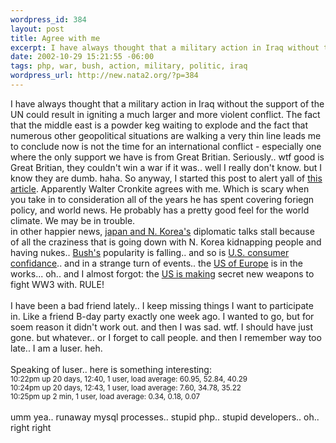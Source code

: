 ```yaml
--- 
wordpress_id: 384
layout: post
title: Agree with me
excerpt: I have always thought that a military action in Iraq without the support of the UN could result in igniting a much larger and more violent conflict. The fact that the middle east is a powder keg waiting to explode and the fact that numerous other geopolitical situations are walking a very thin line leads me to conclude now is not the time for an international conflict - especially one where the o...
date: 2002-10-29 15:21:55 -06:00
tags: php, war, bush, action, military, politic, iraq
wordpress_url: http://new.nata2.org/?p=384
---
```

I have always thought that a military action in Iraq without the support of the UN could result in igniting a much larger and more violent conflict. The fact that the middle east is a powder keg waiting to explode and the fact that numerous other geopolitical situations are walking a very thin line leads me to conclude now is not the time for an international conflict - especially one where the only support we have is from Great Britian. Seriously.. wtf good is Great Britian, they couldn't win a war if it was.. well I really don't know. but I know they are dumb. haha. So anyway, I started this post to alert yall of <a href="http://drudgereport.com/flashww.htm">this article</a>. Apparently Walter Cronkite agrees with me. Which is scary when you take in to consideration all of the years he has spent covering foriegn policy, and world news. He probably has a pretty good feel for the world climate. We may be in trouble. <br/>in other happier news, <a href="http://www.boston.com/dailynews/302/world/Japan_North_Korea_diplomatic_t%3A.shtml">japan and N. Korea's</a> diplomatic talks stall because of all the craziness that is going down with N. Korea kidnapping people and having nukes.. <a href="http://www.nypost.com/postopinion/opedcolumnists/60760.htm">Bush's</a> popularity is falling.. and so is <a href="http://www.upi.com/view.cfm?StoryID=20021029-102454-5841r">U.S. consumer confidance</a>.. and in a strange turn of events.. the <a href="http://news.independent.co.uk/europe/story.jsp?story=346857">US of Europe</a> is in the works... oh.. and I almost forgot: the <a href="http://www.guardian.co.uk/usa/story/0,12271,821306,00.html">US is making</a> secret new weapons to fight WW3 with. RULE! <br/><br/>I have been a bad friend lately.. I keep missing things I want to participate in. Like a friend B-day party exactly one week ago. I wanted to go, but for soem reason it didn't work out. and then I was sad. wtf. I should have just gone. but whatever.. or I forget to call people. and then I remember way too late.. I am a luser. heh. <br/><Br>Speaking of luser.. here is something interesting:<br/>
<small>10:22pm  up 20 days, 12:40,  1 user,  load average: 60.95, 52.84, 40.29<br/>
10:24pm  up 20 days, 12:43,  1 user,  load average: 7.60, 34.78, 35.22<br/>
10:25pm  up 2 min,  1 user,  load average: 0.34, 0.18, 0.07<br/></small>
<br/>umm yea.. runaway mysql processes.. stupid php.. stupid developers.. oh.. right right
